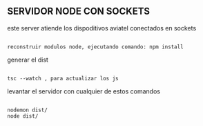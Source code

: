 ## SERVIDOR NODE  CON SOCKETS

este server atiende los dispoditivos aviatel conectados en sockets
```

reconstruir modulos node, ejecutando comando: npm install
```

generar el dist
``` 

tsc --watch , para actualizar los js 
``` 

levantar el servidor  con cualquier de estos comandos 
``` 

nodemon dist/ 
node dist/ 
```

